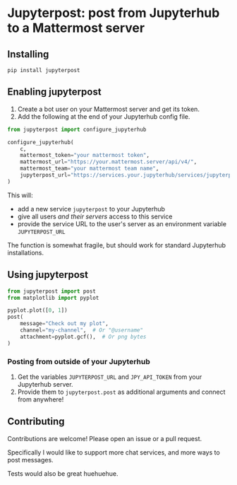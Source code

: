 # Jupyterpost: post from Jupyterhub to a Mattermost server

## Installing

`pip install jupyterpost`

## Enabling jupyterpost

1. Create a bot user on your Mattermost server and get its token.
2. Add the following at the end of your Jupyterhub config file.

```python
from jupyterpost import configure_jupyterhub

configure_jupyterhub(
    c,
    mattermost_token="your mattermost token",
    mattermost_url="https://your.mattermost.server/api/v4/",
    mattermost_team="your mattermost team name",
    jupyterpost_url="https://services.your.jupyterhub/services/jupyterpost",
)
```
This will:

* add a new service `jupyterpost` to your Jupyterhub
* give all users *and their servers* access to this service
* provide the service URL to the user's server as an environment variable `JUPYTERPOST_URL`

The function is somewhat fragile, but should work for standard Jupyterhub installations.

## Using jupyterpost

```python
from jupyterpost import post
from matplotlib import pyplot

pyplot.plot([0, 1])
post(
    message="Check out my plot",
    channel="my-channel",  # Or "@username"
    attachment=pyplot.gcf(),  # Or png bytes
)
```

### Posting from outside of your Jupyterhub

1. Get the variables `JUPYTERPOST_URL` and `JPY_API_TOKEN` from your Jupyterhub server.
2. Provide them to `jupyterpost.post` as additional arguments and connect from anywhere!

## Contributing

Contributions are welcome! Please open an issue or a pull request.

Specifically I would like to support more chat services, and more ways to post messages.

Tests would also be great huehuehue.
